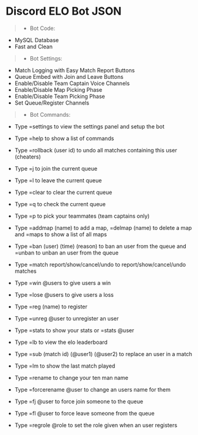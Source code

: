 # Discord ELO Bot JSON
> - Bot Code:
- MySQL Database
- Fast and Clean

> - Bot Settings:
- Match Logging with Easy Match Report Buttons
- Queue Embed with Join and Leave Buttons
- Enable/Disable Team Captain Voice Channels
- Enable/Disable Map Picking Phase
- Enable/Disable Team Picking Phase
- Set Queue/Register Channels


> - Bot Commands:
- Type =settings to view the settings panel and setup the bot

- Type =help to show a list of commands

- Type =rollback (user id) to undo all matches containing this user (cheaters)

- Type =j to join the current queue

- Type =l to leave the current queue

- Type =clear to clear the current queue

- Type =q to check the current queue

- Type =p to pick your teammates (team captains only)

- Type =addmap (name) to add a map, =delmap (name) to delete a map and =maps to show a list of all maps

- Type =ban (user) (time) (reason) to ban an user from the queue and =unban to unban an user from the queue

- Type =match report/show/cancel/undo to report/show/cancel/undo matches

- Type =win @users to give users a win

- Type =lose @users to give users a loss

- Type =reg (name) to register

- Type =unreg @user to unregister an user

- Type =stats to show your stats or =stats @user

- Type =lb to view the elo leaderboard

- Type =sub (match id) (@user1) (@user2) to replace an user in a match

- Type =lm to show the last match played

- Type =rename to change your ten man name

- Type =forcerename @user to change an users name for them

- Type =fj @user to force join someone to the queue

- Type =fl @user to force leave someone from the queue

- Type =regrole @role to set the role given when an user registers 
